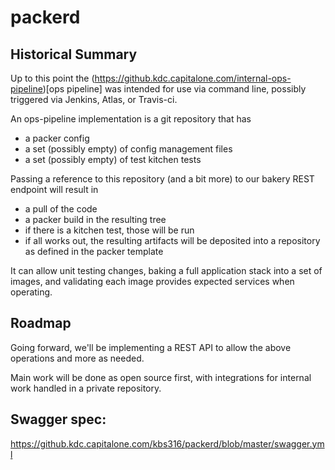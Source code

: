 # packerd

## Historical Summary
Up to this point the (https://github.kdc.capitalone.com/internal-ops-pipeline)[ops pipeline] was intended for use via command line, possibly triggered via Jenkins, Atlas, or Travis-ci.

An ops-pipeline implementation is a git repository that has
* a packer config
* a set (possibly empty) of config management files
* a set (possibly empty) of test kitchen tests

Passing a reference to this repository (and a bit more) to our bakery REST endpoint will result in
* a pull of the code
* a packer build in the resulting tree
* if there is a kitchen test, those will be run
* if all works out, the resulting artifacts will be deposited into a repository as defined in the packer template

It can allow unit testing changes, baking a full application stack into a set of images, and validating each image provides expected services when operating. 

## Roadmap
Going forward, we'll be implementing a REST API to allow the above operations and more as needed.

Main work will be done as open source first, with integrations for internal work handled in a private repository.

## Swagger spec:
https://github.kdc.capitalone.com/kbs316/packerd/blob/master/swagger.yml

